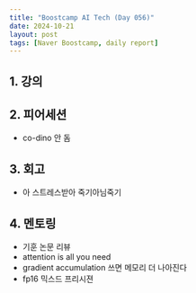```yaml
---
title: "Boostcamp AI Tech (Day 056)"
date: 2024-10-21
layout: post
tags: [Naver Boostcamp, daily report]
---
```

## 1. 강의

## 2. 피어세션
- co-dino 안 돔

## 3. 회고
- 아 스트레스받아 죽기아님죽기

## 4. 멘토링
- 기훈 논문 리뷰
- attention is all you need
- gradient accumulation 쓰면 메모리 더 나아진다
- fp16 믹스드 프리시젼